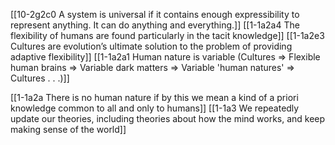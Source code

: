 [[10-2g2c0 A system is universal if it contains enough expressibility to represent anything. It can do anything and everything.]]
[[1-1a2a4 The flexibility of humans are found particularly in the tacit knowledge]]
[[1-1a2e3 Cultures are evolution’s ultimate solution to the problem of providing adaptive flexibility]]
[[1-1a2a1 Human nature is variable (Cultures ⇒ Flexible human brains ⇒ Variable dark matters ⇒ Variable 'human natures' ⇒ Cultures . . .)]]

[[1-1a2a There is no human nature if by this we mean a kind of a priori knowledge common to all and only to humans]]
[[1-1a3 We repeatedly update our theories, including theories about how the mind works, and keep making sense of the world]]